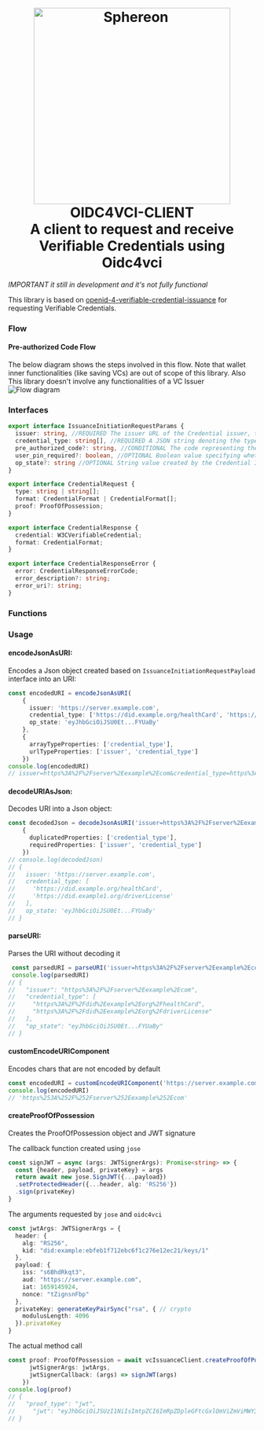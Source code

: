 <h1 align="center">
  <br>
  <a href="https://www.sphereon.com"><img src="https://sphereon.com/content/themes/sphereon/assets/img/logo.svg" alt="Sphereon" width="400"></a>
    <br>OIDC4VCI-CLIENT 
    <br>A client to request and receive Verifiable Credentials using Oidc4vci
  <br>
</h1>

_IMPORTANT it still in development and it's not fully functional_

This library is based on [openid-4-verifiable-credential-issuance](https://openid.net/specs/openid-4-verifiable-credential-issuance-1_0.html) for requesting Verifiable Credentials.

### Flow
#### Pre-authorized Code Flow
The below diagram shows the steps involved in this flow. Note that wallet inner functionalities (like saving VCs) are out of scope of this library. Also This library doesn't involve any functionalities of a VC Issuer
![Flow diagram](https://www.plantuml.com/plantuml/proxy?cache=no&src=https://raw.githubusercontent.com/Sphereon-Opensource/OIDC4VCI-client/develop/docs/preauthorized-code-flow.puml)

### Interfaces

```typescript
export interface IssuanceInitiationRequestParams {
  issuer: string, //REQUIRED The issuer URL of the Credential issuer, the Wallet is requested to obtain one or more Credentials from.
  credential_type: string[], //REQUIRED A JSON string denoting the type of the Credential the Wallet shall request
  pre_authorized_code?: string, //CONDITIONAL The code representing the issuer's authorization for the Wallet to obtain Credentials of a certain type. This code MUST be short lived and single-use. MUST be present in a pre-authorized code flow.
  user_pin_required?: boolean, //OPTIONAL Boolean value specifying whether the issuer expects presentation of a user PIN along with the Token Request in a pre-authorized code flow. Default is false.
  op_state?: string //OPTIONAL String value created by the Credential Issuer and opaque to the Wallet that is used to bind the sub-sequent authentication request with the Credential Issuer to a context set up during previous steps
}

export interface CredentialRequest {
  type: string | string[];
  format: CredentialFormat | CredentialFormat[];
  proof: ProofOfPossession;
}

export interface CredentialResponse {
  credential: W3CVerifiableCredential;
  format: CredentialFormat;
}

export interface CredentialResponseError {
  error: CredentialResponseErrorCode;
  error_description?: string;
  error_uri?: string;
}
```

### Functions

### Usage

#### encodeJsonAsURI:

Encodes a Json object created based on `IssuanceInitiationRequestPayload` interface into an URI:

```typescript
const encodedURI = encodeJsonAsURI(
    {
      issuer: 'https://server.example.com',
      credential_type: ['https://did.example.org/healthCard', 'https://did.example1.org/driverLicense'],
      op_state: 'eyJhbGciOiJSU0Et...FYUaBy'
    },
    {
      arrayTypeProperties: ['credential_type'],
      urlTypeProperties: ['issuer', 'credential_type']
    })
console.log(encodedURI)
// issuer=https%3A%2F%2Fserver%2Eexample%2Ecom&credential_type=https%3A%2F%2Fdid%2Eexample%2Eorg%2FhealthCard&credential_type=https%3A%2F%2Fdid%2Eexample%2Eorg%2FdriverLicense&op_state=eyJhbGciOiJSU0Et...FYUaBy
```

#### decodeURIAsJson:

Decodes URI into a Json object:

```typescript
const decodedJson = decodeJsonAsURI('issuer=https%3A%2F%2Fserver%2Eexample%2Ecom&credential_type=https%3A%2F%2Fdid%2Eexample%2Eorg%2FhealthCard&credential_type=https%3A%2F%2Fdid%2Eexample%2Eorg%2FdriverLicense&op_state=eyJhbGciOiJSU0Et...FYUaBy', 
    {
      duplicatedProperties: ['credential_type'],
      requiredProperties: ['issuer', 'credential_type']
    })
// console.log(decodedJson)
// {
//   issuer: 'https://server.example.com',
//   credential_type: [
//     'https://did.example.org/healthCard', 
//     'https://did.example1.org/driverLicense'
//   ],
//   op_state: 'eyJhbGciOiJSU0Et...FYUaBy'
// }
```

#### parseURI:

Parses the URI without decoding it

```typescript
 const parsedURI = parseURI('issuer=https%3A%2F%2Fserver%2Eexample%2Ecom&credential_type=https%3A%2F%2Fdid%2Eexample%2Eorg%2FhealthCard&credential_type=https%3A%2F%2Fdid%2Eexample%2Eorg%2FdriverLicense&op_state=eyJhbGciOiJSU0Et...FYUaBy')
 console.log(parsedURI)
// {
//   "issuer": "https%3A%2F%2Fserver%2Eexample%2Ecom", 
//   "credential_type": [
//     "https%3A%2F%2Fdid%2Eexample%2Eorg%2FhealthCard",
//     "https%3A%2F%2Fdid%2Eexample%2Eorg%2FdriverLicense"
//   ],
//   "op_state": "eyJhbGciOiJSU0Et...FYUaBy"
// }
```

#### customEncodeURIComponent

Encodes chars that are not encoded by default

```typescript
const encodedURI = customEncodeURIComponent('https://server.example.com', /\./g);
console.log(encodedURI)
// 'https%253A%252F%252Fserver%252Eexample%252Ecom'
```

#### createProofOfPossession

Creates the ProofOfPossession object and JWT signature

The callback function created using `jose`

```typescript
const signJWT = async (args: JWTSignerArgs): Promise<string> => {
  const {header, payload, privateKey} = args
  return await new jose.SignJWT({...payload})
  .setProtectedHeader({...header, alg: 'RS256'})
  .sign(privateKey)
}
```

The arguments requested by `jose` and `oidc4vci`

```typescript
const jwtArgs: JWTSignerArgs = {
  header: {
    alg: "RS256",
    kid: "did:example:ebfeb1f712ebc6f1c276e12ec21/keys/1"
  },
  payload: {
    iss: "s6BhdRkqt3",
    aud: "https://server.example.com",
    iat: 1659145924,
    nonce: "tZignsnFbp"
  },
  privateKey: generateKeyPairSync("rsa", { // crypto
    modulusLength: 4096
  }).privateKey
}
```

The actual method call

```typescript
const proof: ProofOfPossession = await vcIssuanceClient.createProofOfPossession({
      jwtSignerArgs: jwtArgs,
      jwtSignerCallback: (args) => signJWT(args)
    })
console.log(proof)
// {
//   "proof_type": "jwt",
//     "jwt": "eyJhbGciOiJSUzI1NiIsImtpZCI6ImRpZDpleGFtcGxlOmViZmViMWY3MTJlYmM2ZjFjMjc2ZTEyZWMyMS9rZXlzLzEifQ.eyJpc3MiOiJzNkJoZFJrcXQzIiwiYXVkIjoiaHR0cHM6Ly9zZXJ2ZXIuZXhhbXBsZS5jb20iLCJpYXQiOjE2NTkxNDU5MjQsIm5vbmNlIjoidFppZ25zbkZicCJ9.btetOcsJ_VOePkwlFf2kyxm6hEUvPRimf3M-Dn3Lmzcmt5QiPToXNWxe_0fEJlRf4Ith55YGB43ScBe6ScZmD1gfLELYQF7LLg97yYlx_Iu8RLA2dS_7EWzLD3ZIzyUGf_uMq3HwXGJKL-ihroRpRBvxRLdZCy-j62nAzoTsBnlr6n79VjkGtlxIjN_CLGIQBhc3du3enghY6N4s3oXFrxWMl7UzGKdjCYN6vSagDb0MURjdiDCsK_yX4NyNd0nGpxqGhVgMpuhqEcqyU0qWPyHF-swtGG5JVAOJGd_YkJS5vbia8UdyOJXnAAdEE1E62a2yUPahNDxMh1iIpS0WO7y6QexWXdb5fmnWDst89T3ELS8Hj2Vzsw1XPyk9XR9JmiDzmEZdH05Wf4M9pXUG4-8_7StB6Lxc7_xDJdk6JPbzFgAIhJa4F_3rfPuwMseSEQvD6bDFowkIiUpt1vXGGVjVm3N4I4Th4_A2QpW4mDzcTKoZq9MKlDGXeLQBtiKXmqs10Jvzpp3O7kBwH7Qm6VUdBxk_-wsWplUZC4IvCfv23hy2SyFnh5zC6Wtw3UcbrSH6LcD7g-RNTKe4fRekyDxqLRdEm60BOozgBoTNhnetCrQ3e7HrApj9EP0vqNyXdtGGWCA011HVDnz6lVzf5yijJB8hOPpkgYGRmHdRQwI"
// }
```